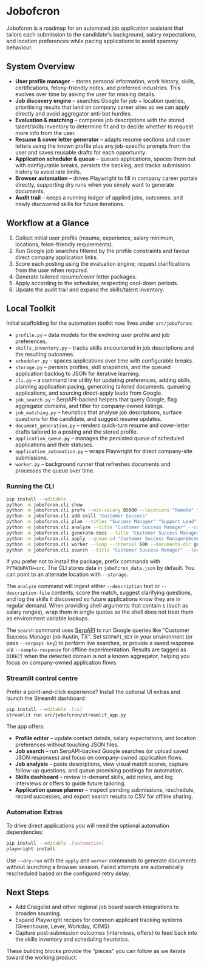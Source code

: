 # Jobofcron

Jobofcron is a roadmap for an automated job application assistant that tailors each submission to the candidate's background, salary expectations, and location preferences while pacing applications to avoid spammy behaviour.

## System Overview
- **User profile manager** – stores personal information, work history, skills, certifications, felony-friendly notes, and preferred industries. This evolves over time by asking the user for missing details.
- **Job discovery engine** – searches Google for job + location queries, prioritising results that land on company career sites so we can apply directly and avoid aggregator anti-bot hurdles.
- **Evaluation & matching** – compares job descriptions with the stored talent/skills inventory to determine fit and to decide whether to request more info from the user.
- **Resume & cover letter generator** – adapts resume sections and cover letters using the known profile plus any job-specific prompts from the user and saves reusable drafts for each opportunity.
- **Application scheduler & queue** – queues applications, spaces them out with configurable breaks, persists the backlog, and tracks submission history to avoid rate limits.
- **Browser automation** – drives Playwright to fill in company career portals directly, supporting dry runs when you simply want to generate documents.
- **Audit trail** – keeps a running ledger of applied jobs, outcomes, and newly discovered skills for future iterations.

## Workflow at a Glance
1. Collect initial user profile (resume, experience, salary minimum, locations, felon-friendly requirements).
2. Run Google job searches filtered by the profile constraints and favour direct company application links.
3. Score each posting using the evaluation engine; request clarifications from the user when required.
4. Generate tailored resume/cover letter packages.
5. Apply according to the scheduler, respecting cool-down periods.
6. Update the audit trail and expand the skills/talent inventory.

## Local Toolkit

Initial scaffolding for the automation toolkit now lives under ``src/jobofcron``:

- ``profile.py`` – data models for the evolving user profile and job preferences.
- ``skills_inventory.py`` – tracks skills encountered in job descriptions and the resulting outcomes.
- ``scheduler.py`` – spaces applications over time with configurable breaks.
- ``storage.py`` – persists profiles, skill snapshots, and the queued application backlog to JSON for iterative learning.
- ``cli.py`` – a command line utility for updating preferences, adding skills, planning application pacing, generating tailored documents, queueing applications, and sourcing direct-apply leads from Google.
- ``job_search.py`` – SerpAPI-backed helpers that query Google, flag aggregator domains, and filter for company-owned listings.
- ``job_matching.py`` – heuristics that analyse job descriptions, surface questions for the candidate, and suggest resume updates.
- ``document_generation.py`` – renders quick-turn resume and cover-letter drafts tailored to a posting and the stored profile.
- ``application_queue.py`` – manages the persisted queue of scheduled applications and their statuses.
- ``application_automation.py`` – wraps Playwright for direct company-site submissions.
- ``worker.py`` – background runner that refreshes documents and processes the queue over time.

### Running the CLI

```bash
pip install --editable .
python -m jobofcron.cli show
python -m jobofcron.cli prefs --min-salary 85000 --locations "Remote" "Austin, TX"
python -m jobofcron.cli add-skill "Customer Success"
python -m jobofcron.cli plan --titles "Success Manager" "Support Lead" --companies "Acme" "Globex"
python -m jobofcron.cli analyze --title "Customer Success Manager" --company "Acme" --location "Remote" --salary '$70,000 - $90,000' --description-file posting.txt
python -m jobofcron.cli generate-docs --title "Customer Success Manager" --company "Acme" --location "Remote" --salary '$70,000 - $90,000' --description-file posting.txt --output-dir generated_documents --enqueue --apply-at 2024-05-01T09:30 --apply-url https://careers.example.com/apply
python -m jobofcron.cli apply --queue-id "Customer Success Manager@Acme" --dry-run
python -m jobofcron.cli worker --loop --interval 600 --documents-dir generated_documents
python -m jobofcron.cli search --title "Customer Success Manager" --location "Austin, TX" --limit 5 --direct-only --sample-response samples/serpapi_demo_response.json --verbose
```

If you prefer not to install the package, prefix commands with
``PYTHONPATH=src``. The CLI stores data in ``jobofcron_data.json`` by default.
You can point to an alternate location with ``--storage``.

The ``analyze`` command will ingest either ``--description`` text or
``--description-file`` contents, score the match, suggest clarifying questions,
and log the skills it discovered so future applications know they are in
regular demand. When providing shell arguments that contain ``$`` (such as
salary ranges), wrap them in single quotes so the shell does not treat them as
environment variable lookups.

The ``search`` command uses [SerpAPI](https://serpapi.com/) to run Google queries
like "Customer Success Manager job Austin, TX". Set ``SERPAPI_KEY`` in your
environment (or pass ``--serpapi-key``) to perform live searches, or provide a
saved response via ``--sample-response`` for offline experimentation. Results are
tagged as ``DIRECT`` when the detected domain is not a known aggregator, helping
you focus on company-owned application flows.

### Streamlit control centre

Prefer a point-and-click experience? Install the optional UI extras and launch
the Streamlit dashboard:

```bash
pip install --editable .[ui]
streamlit run src/jobofcron/streamlit_app.py
```

The app offers:

- **Profile editor** – update contact details, salary expectations, and location
  preferences without touching JSON files.
- **Job search** – run SerpAPI-backed Google searches (or upload saved JSON
  responses) and focus on company-owned application flows.
- **Job analysis** – paste descriptions, view visual match scores, capture
  follow-up questions, and queue promising postings for automation.
- **Skills dashboard** – review in-demand skills, add notes, and log interviews
  or offers to guide future tailoring.
- **Application queue planner** – inspect pending submissions, reschedule,
  record successes, and export search results to CSV for offline sharing.

### Automation Extras

To drive direct applications you will need the optional automation dependencies:

```bash
pip install --editable .[automation]
playwright install
```

Use ``--dry-run`` with the ``apply`` and ``worker`` commands to generate
documents without launching a browser session. Failed attempts are automatically
rescheduled based on the configured retry delay.

## Next Steps
- Add Craigslist and other regional job board search integrations to broaden sourcing.
- Expand Playwright recipes for common applicant tracking systems (Greenhouse, Lever, Workday, iCIMS).
- Capture post-submission outcomes (interviews, offers) to feed back into the skills inventory and scheduling heuristics.

These building blocks provide the "pieces" you can follow as we iterate toward the working product.

